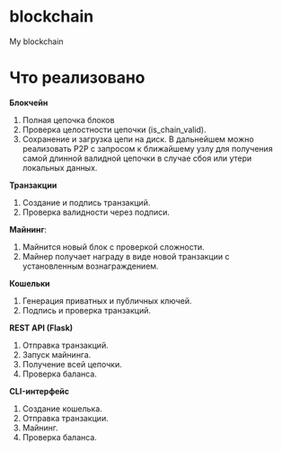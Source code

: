 # blockchain
My blockchain


# Что реализовано
**Блокчейн**
1. Полная цепочка блоков
2. Проверка целостности цепочки (is_chain_valid).
3. Сохранение и загрузка цепи на диск. В дальнейшем можно реализовать P2P с запросом к ближайшему узлу для получения самой длинной валидной цепочки в случае сбоя или утери локальных данных.

**Транзакции**
1. Создание и подпись транзакций.
2. Проверка валидности через подписи.

**Майнинг**:
1. Майнится новый блок с проверкой сложности.
2. Майнер получает награду в виде новой транзакции с установленным вознаграждением.

**Кошельки**
1. Генерация приватных и публичных ключей.
2. Подпись и проверка транзакций.

**REST API (Flask)**
1. Отправка транзакций.
2. Запуск майнинга.
3. Получение всей цепочки.
4. Проверка баланса.

**CLI-интерфейс**
1. Создание кошелька.
2. Отправка транзакции.
3. Майнинг.
4. Проверка баланса.
